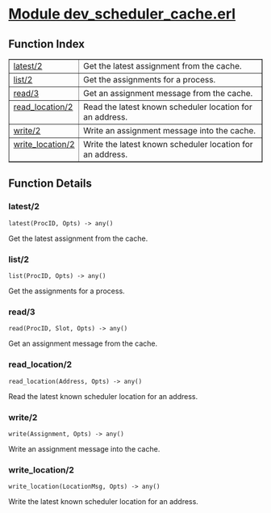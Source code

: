 # [Module dev_scheduler_cache.erl](https://github.com/permaweb/HyperBEAM/blob/main/src/dev_scheduler_cache.erl)




<a name="index"></a>

## Function Index ##


<table width="100%" border="1" cellspacing="0" cellpadding="2" summary="function index"><tr><td valign="top"><a href="#latest-2">latest/2</a></td><td>Get the latest assignment from the cache.</td></tr><tr><td valign="top"><a href="#list-2">list/2</a></td><td>Get the assignments for a process.</td></tr><tr><td valign="top"><a href="#read-3">read/3</a></td><td>Get an assignment message from the cache.</td></tr><tr><td valign="top"><a href="#read_location-2">read_location/2</a></td><td>Read the latest known scheduler location for an address.</td></tr><tr><td valign="top"><a href="#write-2">write/2</a></td><td>Write an assignment message into the cache.</td></tr><tr><td valign="top"><a href="#write_location-2">write_location/2</a></td><td>Write the latest known scheduler location for an address.</td></tr></table>


<a name="functions"></a>

## Function Details ##

<a name="latest-2"></a>

### latest/2 ###

`latest(ProcID, Opts) -> any()`

Get the latest assignment from the cache.

<a name="list-2"></a>

### list/2 ###

`list(ProcID, Opts) -> any()`

Get the assignments for a process.

<a name="read-3"></a>

### read/3 ###

`read(ProcID, Slot, Opts) -> any()`

Get an assignment message from the cache.

<a name="read_location-2"></a>

### read_location/2 ###

`read_location(Address, Opts) -> any()`

Read the latest known scheduler location for an address.

<a name="write-2"></a>

### write/2 ###

`write(Assignment, Opts) -> any()`

Write an assignment message into the cache.

<a name="write_location-2"></a>

### write_location/2 ###

`write_location(LocationMsg, Opts) -> any()`

Write the latest known scheduler location for an address.

